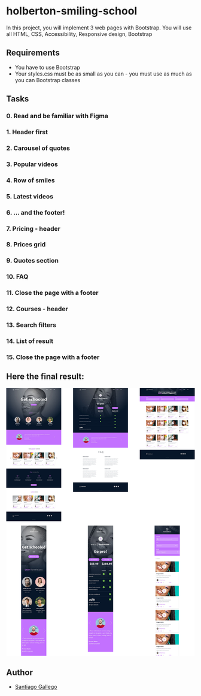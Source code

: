 # holberton-smiling-school

In this project, you will implement 3 web pages with Bootstrap.
You will use all HTML, CSS, Accessibility, Responsive design, Bootstrap


## Requirements

* You have to use Bootstrap
* Your styles.css must be as small as you can - you must use as much as you can Bootstrap classes

## Tasks

### 0. Read and be familiar with Figma

### 1. Header first

### 2. Carousel of quotes

### 3. Popular videos

### 4. Row of smiles

### 5. Latest videos

### 6. ... and the footer!

### 7. Pricing - header

### 8. Prices grid

### 9. Quotes section

### 10. FAQ

### 11. Close the page with a footer

### 12. Courses - header

### 13. Search filters

### 14. List of result

### 15. Close the page with a footer


## Here the final result:

![alt text](https://github.com/Santiago-Gallego/holberton-smiling-school/blob/main/final.jpg)

## Author

* [Santiago Gallego](https://github.com/Santiago-Gallego)
